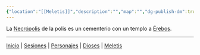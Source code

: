 ```yaml
---
{"location":"[[Meletis]]","description":"","map":"","dg-publish-dm":true,"dg-publish":true,"type":"[[Lugares]]","permalink":"/lugares/necropolis/","dgPassFrontmatter":true}
---
```


<p><span>La <a data-tooltip-position="top" aria-label="Lugares/Necrópolis" data-href="Lugares/Necrópolis" href="Lugares/Necrópolis" class="internal-link" target="_blank" rel="noopener nofollow">Necrópolis</a> de la polis es un cementerio con un templo a <a data-tooltip-position="top" aria-label="Dioses/Érebos" data-href="Dioses/Érebos" href="Dioses/Érebos" class="internal-link" target="_blank" rel="noopener nofollow">Érebos</a>.</span></p><p><span><hr></span></p><span><span><a data-tooltip-position="top" aria-label="Almanaque/Inicio" data-href="Almanaque/Inicio" href="Almanaque/Inicio" class="internal-link" target="_blank" rel="noopener nofollow">Inicio</a> | <a data-tooltip-position="top" aria-label="Almanaque/Sesiones" data-href="Almanaque/Sesiones" href="Almanaque/Sesiones" class="internal-link" target="_blank" rel="noopener nofollow">Sesiones</a> | <a data-tooltip-position="top" aria-label="Almanaque/Personajes" data-href="Almanaque/Personajes" href="Almanaque/Personajes" class="internal-link" target="_blank" rel="noopener nofollow">Personajes</a> | <a data-tooltip-position="top" aria-label="Almanaque/Dioses" data-href="Almanaque/Dioses" href="Almanaque/Dioses" class="internal-link" target="_blank" rel="noopener nofollow">Dioses</a> | <a data-tooltip-position="top" aria-label="Lugares/Meletis" data-href="Lugares/Meletis" href="Lugares/Meletis" class="internal-link" target="_blank" rel="noopener nofollow">Meletis</a> </span></span>